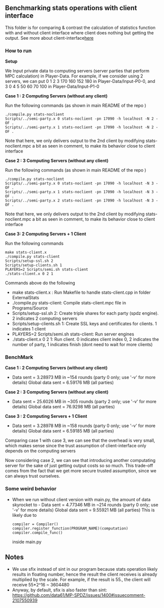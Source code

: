 ## Benchmarking stats operations with client interface

This folder is for comparing & contrast the calculation of statistics function with and without client interface where client does nothing but getting the output. See more about client-interface[here](https://mp-spdz.readthedocs.io/en/latest/client-interface.html#client-interface)

### How to run

**Setup**

We Input private data to computing servers (server parties that perform MPC calculation) in Player-Data. For example, if we consider using 2 servers, we can put 0 1 2 3 170 160 152 180 in Player-Data/Input-P0-0, and 3 0 4 5 50 60 70 100 in Player-Data/Input-P1-0

**Case 1 : 2 Computing Servers (without any client)**

Run the following commands (as shown in main README of the repo )

```
./compile.py stats-noclient
Scripts/../semi-party.x 0 stats-noclient -pn 17090 -h localhost -N 2 -OF .
Scripts/../semi-party.x 1 stats-noclient -pn 17090 -h localhost -N 2 -OF .
```

Note that here, we only delivers output to the 2nd client by modifying stats-noclient.mpc a bit as seen in comment, to make its behavior close to client interface

**Case 2 : 3 Computing Servers (without any client)**

Run the following commands (as shown in main README of the repo )

```
./compile.py stats-noclient
Scripts/../semi-party.x 0 stats-noclient -pn 17090 -h localhost -N 3 -OF .
Scripts/../semi-party.x 1 stats-noclient -pn 17090 -h localhost -N 3 -OF .
Scripts/../semi-party.x 2 stats-noclient -pn 17090 -h localhost -N 3 -OF .
```

Note that here, we only delivers output to the 2nd client by modifying stats-noclient.mpc a bit as seen in comment, to make its behavior close to client interface

**Case 3: 2 Computing Servers + 1 Client**

Run the following commands

```
make stats-client.x
./compile.py stats-client
Scripts/setup-ssl.sh 2
Scripts/setup-clients.sh 1
PLAYERS=2 Scripts/semi.sh stats-client
./stats-client.x 0 2 1
```

Commands above do the following

- make stats-client.x : Run Makefile to handle stats-client.cpp in folder ExternalStats
- ./compile.py stats-client: Compile stats-client.mpc file in Programs/Source
- Scripts/setup-ssl.sh 2: Create triple shares for each party (spdz engine). 2 indicates 2 computing servers
- Scripts/setup-clients.sh 1: Create SSL keys and certificates for clients. 1 indicates 1 client
- PLAYERS=2 Scripts/semi.sh stats-client: Run server engines
- ./stats-client.x 0 2 1: Run client. 0 indicates client index 0, 2 indicates the number of party, 1 indicates finish (dont need to wait for more clients)

### BenchMark

**Case 1 : 2 Computing Servers (without any client)**

- Data sent = 3.28973 MB in ~154 rounds (party 0 only; use '-v' for more details)
  Global data sent = 6.59176 MB (all parties)

**Case 2 : 3 Computing Servers (without any client)**

- Data sent = 25.6026 MB in ~305 rounds (party 2 only; use '-v' for more details)
  Global data sent = 76.9298 MB (all parties)

**Case 3 : 2 Computing Servers + 1 Client**

- Data sent = 3.28978 MB in ~158 rounds (party 0 only; use '-v' for more details)
  Global data sent = 6.59185 MB (all parties)

Comparing case 1 with case 3, we can see that the overhead is very small, which makes sense since the trust assumption of client-interface only depends on the computing servers

Now considering case 2, we can see that introducing another computating server for the sake of just getting output costs so so much. This trade-off comes from the fact that we get more secure trusted assumption, since we can always trust ourselves.

### Some weird behavior

- When we run without client version with main.py, the amount of data skyrocket to - Data sent = 4.77346 MB in ~214 rounds (party 0 only; use '-v' for more details)
  Global data sent = 9.55921 MB (all parties)
  This is likely due to

  ```
  compiler = Compiler()
  compiler.register_function(PROGRAM_NAME)(computation)
  compiler.compile_func()
  ```

  inside main.py

## Notes

- We use sfix instead of sint in our program because stats operation likely results in floating number, hence the result the client receives is already multiplied by the scale. For example, if the result is 55., the client will receive 55\*2^16 ~ 3604480
- Anyway, by default, sfix is also faster than sint: https://github.com/data61/MP-SPDZ/issues/1400#issuecomment-2107550939

